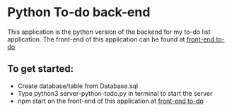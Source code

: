 # Python To-do back-end

This application is the python version of the backend for my to-do list application. The front-end of this application can be found at [front-end to-do](https://github.com/jothoudt/frontend-to-do)

To get started:
---

- Create database/table from Database.sql
- Type python3 server-python-todo.py in terminal to start the server
- npm start on the front-end of this application at [front-end to-do](https://github.com/jothoudt/frontend-to-do)
